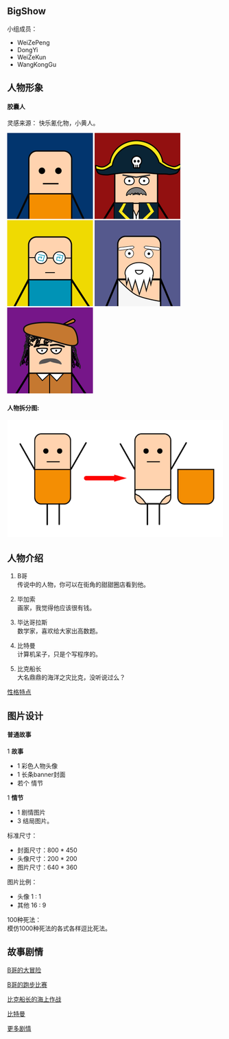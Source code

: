 ## BigShow

小组成员：

+ WeiZePeng
+ DongYi
+ WeiZeKun
+ WangKongGu


人物形象
--------------------
#### 胶囊人

灵感来源： 快乐氰化物，小黄人。

<!--![](./image/avatar_bcasso.png )
![](./image/avatar_bdagelas.png)
![](./image/avatar_be.png)
![](./image/avatar_bke.png)
![](./image/avatar_bteman.png)
-->
<img src="./image/avatar_bige.png"  alt="B哥" height="200" width="200"/>
<img src="./image/avatar_bike.png"  alt="比克船长" height="200" width="200"/>
<img src="./image/avatar_bitman.png"  alt="比特曼" height="200" width="200"/>
<img src="./image/avatar_bidagelas.png"  alt="毕达哥拉斯" height="200" width="200"/>
<img src="./image/avatar_bicasso.png"  alt="毕加索" height="200" width="200"/>


#### 人物拆分图:

![](./image/role_analyse1.png)



人物介绍
--------------------
1. B哥   
传说中的人物，你可以在街角的甜甜圈店看到他。

2. 毕加索  
画家，我觉得他应该很有钱。

3. 毕达哥拉斯  
数学家，喜欢给大家出高数题。 

4. 比特曼  
计算机呆子，只是个写程序的。

5. 比克船长  
大名鼎鼎的海洋之灾比克，没听说过么？

[性格特点](./markdown/人物特写.md)


图片设计
--------------------

#### 普通故事  
1 **故事**    

+ 1 彩色人物头像   
+ 1 长条banner封面  
+ 若个 情节
  
1 **情节** 

+ 1 剧情图片 
+ 3 结局图片。

标准尺寸：  

+ 封面尺寸：800 * 450  
+ 头像尺寸：200 * 200  
+ 图片尺寸：640 * 360  

图片比例：

+ 头像 1 : 1   
+ 其他 16 : 9 

100种死法：  
模仿1000种死法的各式各样逗比死法。


故事剧情
--------------------

[B哥的大冒险](./markdown/B哥的正常大冒险.md)

[B哥的跑步比赛](./markdown/B哥的跑步比赛.md)

[比克船长的海上作战](./markdown/比克船长的海上作战.md)

[比特曼](./markdown/比特曼的呆子的一天.md)

[更多剧情](./markdown/人物特写.md)
